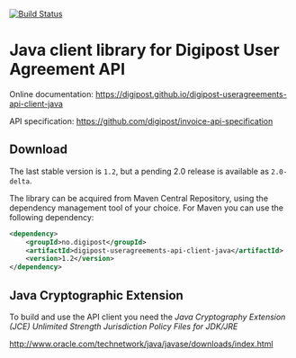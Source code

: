 [![Build Status](https://travis-ci.org/digipost/digipost-useragreements-api-client-java.svg?branch=master)](https://travis-ci.org/digipost/digipost-useragreements-api-client-java)

# Java client library for Digipost User Agreement API

Online documentation: https://digipost.github.io/digipost-useragreements-api-client-java

API specification: https://github.com/digipost/invoice-api-specification

## Download

The last stable version is `1.2`, but a pending 2.0 release is available as `2.0-delta`.

The library can be acquired from Maven Central Repository, using the dependency management tool of your choice.
For Maven you can use the following dependency:

```xml
<dependency>
    <groupId>no.digipost</groupId>
    <artifactId>digipost-useragreements-api-client-java</artifactId>
    <version>1.2</version>
</dependency>
```

## Java Cryptographic Extension

To build and use the API client you need the *Java Cryptography Extension (JCE) Unlimited Strength Jurisdiction Policy Files for JDK/JRE*

http://www.oracle.com/technetwork/java/javase/downloads/index.html
